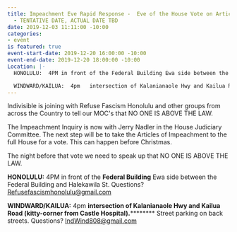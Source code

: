 ```yaml
---
title: Impeachment Eve Rapid Response -  Eve of the House Vote on Articles of Impeachment
  - TENTATIVE DATE, ACTUAL DATE TBD
date: 2019-12-03 11:11:00 -10:00
categories:
- event
is featured: true
event-start-date: 2019-12-20 16:00:00 -10:00
event-end-date: 2019-12-20 18:00:00 -10:00
Location: |-
  HONOLULU:  4PM in front of the Federal Building Ewa side between the Federal Building and Halekawila St.  Questions?  [Refusefascismhonolulu@gmail.com](mailto:refusefascismhonolulu@gmail.com)

  WINDWARD/KAILUA:  4pm   intersection of Kalanianaole Hwy and Kailua Road (kitty-corner from Castle Hospital).  Street parking on back streets.  Questions?  [IndWind808@gmail.com](mailto:indwind808@gmail.com)
---
```


Indivisible is joining with Refuse Fascism Honolulu and other groups from across the Country to tell our MOC's that NO ONE IS ABOVE THE LAW.

The Impeachment Inquiry is now with Jerry Nadler in the House Judiciary Committee.  The next step will be to take the Articles of Impeachment to the full House for a vote.  This can happen before Christmas.

The night before that vote we need to speak up that NO ONE IS ABOVE THE LAW.

**HONOLULU:**  4PM in front of the **Federal Building** Ewa side between the Federal Building and Halekawila St.  Questions?  [Refusefascismhonolulu@gmail.com](mailto:refusefascismhonolulu@gmail.com)

**WINDWARD/KAILUA:** 4pm **intersection of Kalanianaole Hwy and Kailua Road (kitty-corner from Castle Hospital).**********  Street parking on back streets.  Questions?  [IndWind808@gmail.com](mailto:indwind808@gmail.com)